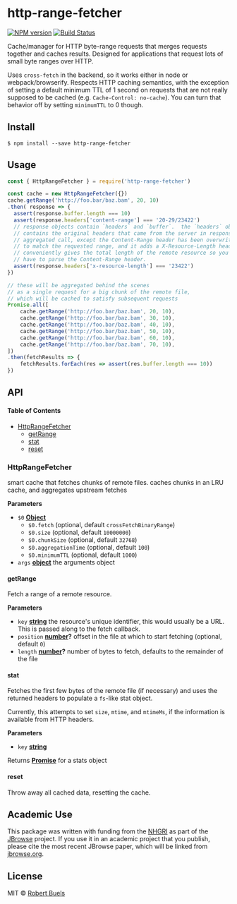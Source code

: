 # http-range-fetcher

[![NPM version](https://img.shields.io/npm/v/http-range-fetcher.svg?style=flat-square)](https://npmjs.org/package/http-range-fetcher)
[![Build Status](https://img.shields.io/travis/rbuels/http-range-fetcher/master.svg?style=flat-square)](https://travis-ci.org/rbuels/http-range-fetcher) 

Cache/manager for HTTP byte-range requests that merges requests together and caches results.
Designed for applications that request lots of small byte ranges over HTTP.

Uses `cross-fetch` in the backend, so it works either in node or webpack/browserify. Respects
HTTP caching semantics, with the exception of setting a default minimum TTL of 1 second on
requests that are not really supposed to be cached (e.g. `Cache-Control: no-cache`). You can
turn that behavior off by setting `minimumTTL` to 0 though.

## Install

    $ npm install --save http-range-fetcher

## Usage

```js
const { HttpRangeFetcher } = require('http-range-fetcher')

const cache = new HttpRangeFetcher({})
cache.getRange('http://foo.bar/baz.bam', 20, 10)
.then( response => {
  assert(response.buffer.length === 10)
  assert(response.headers['content-range'] === '20-29/23422')
  // response objects contain `headers` and `buffer`.  the `headers` object
  // contains the original headers that came from the server in response to the
  // aggregated call, except the Content-Range header has been overwritten
  // to match the requested range, and it adds a X-Resource-Length header that
  // conveniently gives the total length of the remote resource so you don't
  // have to parse the Content-Range header.
  assert(response.headers['x-resource-length'] === '23422')
})

// these will be aggregated behind the scenes
// as a single request for a big chunk of the remote file,
// which will be cached to satisfy subsequent requests
Promise.all([
    cache.getRange('http://foo.bar/baz.bam', 20, 10),
    cache.getRange('http://foo.bar/baz.bam', 30, 10),
    cache.getRange('http://foo.bar/baz.bam', 40, 10),
    cache.getRange('http://foo.bar/baz.bam', 50, 10),
    cache.getRange('http://foo.bar/baz.bam', 60, 10),
    cache.getRange('http://foo.bar/baz.bam', 70, 10),
])
.then(fetchResults => {
    fetchResults.forEach(res => assert(res.buffer.length === 10))
})
```

## API

<!-- Generated by documentation.js. Update this documentation by updating the source code. -->

#### Table of Contents

-   [HttpRangeFetcher](#httprangefetcher)
    -   [getRange](#getrange)
    -   [stat](#stat)
    -   [reset](#reset)

### HttpRangeFetcher

smart cache that fetches chunks of remote files.
caches chunks in an LRU cache, and aggregates upstream fetches

**Parameters**

-   `$0` **[Object](https://developer.mozilla.org/docs/Web/JavaScript/Reference/Global_Objects/Object)** 
    -   `$0.fetch`   (optional, default `crossFetchBinaryRange`)
    -   `$0.size`   (optional, default `10000000`)
    -   `$0.chunkSize`   (optional, default `32768`)
    -   `$0.aggregationTime`   (optional, default `100`)
    -   `$0.minimumTTL`   (optional, default `1000`)
-   `args` **[object](https://developer.mozilla.org/docs/Web/JavaScript/Reference/Global_Objects/Object)** the arguments object

#### getRange

Fetch a range of a remote resource.

**Parameters**

-   `key` **[string](https://developer.mozilla.org/docs/Web/JavaScript/Reference/Global_Objects/String)** the resource's unique identifier, this would usually be a URL.
    This is passed along to the fetch callback.
-   `position` **[number](https://developer.mozilla.org/docs/Web/JavaScript/Reference/Global_Objects/Number)?** offset in the file at which to start fetching (optional, default `0`)
-   `length` **[number](https://developer.mozilla.org/docs/Web/JavaScript/Reference/Global_Objects/Number)?** number of bytes to fetch, defaults to the remainder of the file

#### stat

Fetches the first few bytes of the remote file (if necessary) and uses
the returned headers to populate a `fs`-like stat object.

Currently, this attempts to set `size`, `mtime`, and `mtimeMs`, if
the information is available from HTTP headers.

**Parameters**

-   `key` **[string](https://developer.mozilla.org/docs/Web/JavaScript/Reference/Global_Objects/String)** 

Returns **[Promise](https://developer.mozilla.org/docs/Web/JavaScript/Reference/Global_Objects/Promise)** for a stats object

#### reset

Throw away all cached data, resetting the cache.

## Academic Use

This package was written with funding from the [NHGRI](http://genome.gov) as part of the [JBrowse](http://jbrowse.org) project. If you use it in an academic project that you publish, please cite the most recent JBrowse paper, which will be linked from [jbrowse.org](http://jbrowse.org).

## License

MIT © [Robert Buels](https://github.com/rbuels)
